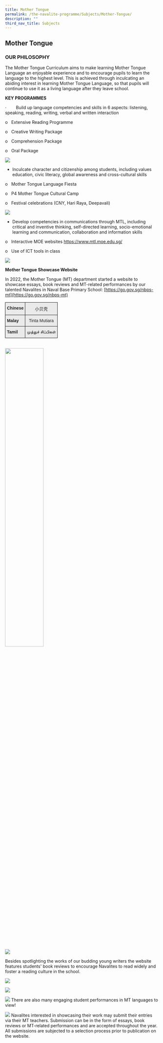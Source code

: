 ```yaml
---
title: Mother Tongue
permalink: /the-navalite-programme/Subjects/Mother-Tongue/
description: ""
third_nav_title: Subjects
---
```

## Mother Tongue

### OUR PHILOSOPHY

The Mother Tongue Curriculum aims to make learning Mother Tongue Language an enjoyable experience and to encourage pupils to learn the language to the highest level. This is achieved through inculcating an abiding interest in learning Mother Tongue Language, so that pupils will continue to use it as a living language after they leave school.

**KEY PROGRAMMES**

·        Build up language competencies and skills in 6 aspects: listening, speaking, reading, writing, verbal and written interaction

 o   Extensive Reading Programme  
 
 o   Creative Writing Package  
 
 o   Comprehension Package  
 
 o   Oral Package
 
 ![](/images/Snap49.jpeg)
 
 *   Inculcate character and citizenship among students, including values education, civic literacy, global awareness and cross-cultural skills

 o   Mother Tongue Language Fiesta  
 
 o   P4 Mother Tongue Cultural Camp  
 
 o   Festival celebrations (CNY, Hari Raya, Deepavali)
 
 ![](/images/Snap50.jpeg)
 
 *   Develop competencies in communications through MTL, including critical and inventive thinking, self-directed learning, socio-emotional learning and communication, collaboration and information skills

 o   Interactive MOE websites https://www.mtl.moe.edu.sg/  
 
 o   Use of ICT tools in class
 
 ![](/images/Snap51.jpeg)
 
 **Mother Tongue Showcase Website**

In 2022, the Mother Tongue (MT) department started a website to showcase essays, book reviews and MT-related performances by our talented Navalites in Naval Base Primary School: [https://go.gov.sg/nbps-mt](https://go.gov.sg/nbps-mt)

<style type="text/css">
.tg  {border-collapse:collapse;border-spacing:0;}
.tg td{border-color:black;border-style:solid;border-width:1px;font-family:Arial, sans-serif;font-size:14px;
  overflow:hidden;padding:10px 5px;word-break:normal;}
.tg th{border-color:black;border-style:solid;border-width:1px;font-family:Arial, sans-serif;font-size:14px;
  font-weight:normal;overflow:hidden;padding:10px 5px;word-break:normal;}
.tg .tg-ii8k{background-color:#EAEAEA;color:#222;text-align:center;vertical-align:top}
.tg .tg-rj1p{background-color:#EAEAEA;color:#222;font-weight:bold;text-align:left;vertical-align:top}
</style>
<table class="tg">
<thead>
  <tr>
    <th class="tg-rj1p">Chinese</th>
    <th class="tg-ii8k">小贝壳</th>
  </tr>
</thead>
<tbody>
  <tr>
    <td class="tg-rj1p">Malay</td>
    <td class="tg-ii8k">Tinta Mutiara</td>
  </tr>
  <tr>
    <td class="tg-rj1p">Tamil</td>
    <td class="tg-ii8k">முத்துச் சிப்பிகள்</td>
  </tr>
</tbody>
</table>

<br>

<img style="width: 50%;" src="/images/mothertoungeqr.png" align = "center" /> 

![](/images/Picture2.png)

Besides spotlighting the works of our budding young writers the website features students' book reviews to encourage Navalites to read widely and foster a reading culture in the school.

![](/images/MT1.jpeg)

![](/images/MT2.jpeg)

![](/images/MT3.jpeg)
There are also many engaging student performances in MT languages to view!

![](/images/MT4.png)
Navalites interested in showcasing their work may submit their entries via their MT teachers. Submission can be in the form of essays, book reviews or MT-related performances and are accepted throughout the year. All submissions are subjected to a selection process prior to publication on the website.



